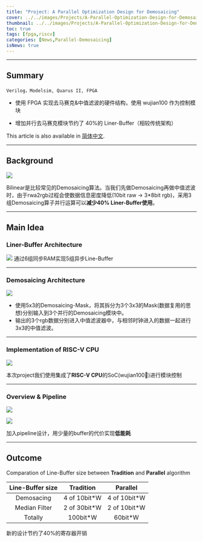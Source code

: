 ```yaml
---
title: "Project: A Parallel Optimization Design for Demosaicing"
cover: ../../images/Projects/A-Parallel-Optimization-Design-for-Demosaicing&RISC-V-CPU-on-FPGA/half-flow.svg
thumbnail: ../../images/Projects/A-Parallel-Optimization-Design-for-Demosaicing&RISC-V-CPU-on-FPGA/dema.svg
toc: true
tags: [fpga,riscv]
categories: [News,Parallel-Demosaicing]
isNews: true
---
```

***
## Summary

`Verilog，Modelsim, Quarus II, FPGA`

+ 使⽤ FPGA 实现去⻢赛克&中值滤波的硬件结构，使⽤ wujian100 作为控制模块

+ 增加并⾏去⻢赛克模块节约了 40%的 Liner-Buffer（相较传统架构）

<article class="message message-immersive is-primary">
  <div class="message-body">
    <i class="fas fa-globe-asia mr-2"></i>This article is also available in 
    <a href="/cn/项目/基于FPGA的实时Biliner去⻢赛克设计/">简体中文</a>.
  </div>
</article>

<!-- more -->
***
## Background

![](../../images/Projects/A-Parallel-Optimization-Design-for-Demosaicing&RISC-V-CPU-on-FPGA/3x5->3x3.svg)

Bilinear是比较常见的Demosaicing算法。当我们先做Demosaicing再做中值滤波时，由于rwa2rgb过程会使数据信息密度降低(10bit raw -> 3*8bit rgb)，采用3组Demosaicing算子并行运算可以**减少40% Liner-Buffer使用**。

***
## Main Idea
### Liner-Buffer Architecture

![](../../images/Projects/A-Parallel-Optimization-Design-for-Demosaicing&RISC-V-CPU-on-FPGA/linebuffer.svg)
通过6组同步RAM实现5组异步Line-Buffer

***
### Demosaicing Architecture
![](../../images/Projects/A-Parallel-Optimization-Design-for-Demosaicing&RISC-V-CPU-on-FPGA/flow.svg)

+ 使用5x3的Demosaicing-Mask，将其拆分为3个3x3的Mask(数据复用的思想)分别输入到3个并行的Demosaicing模块中。
+ 输出的3个rgb数据分别进入中值滤波器中，与相邻时钟进入的数据一起进行3x3的中值滤波。

***
### Implementation of RISC-V CPU

![](../../images/Projects/A-Parallel-Optimization-Design-for-Demosaicing&RISC-V-CPU-on-FPGA/wujian100.svg)

本次project我们使用集成了**RISC-V CPU**的SoC(wujian100)进行模块控制

***
### Overview & Pipeline

![](../../images/Projects/A-Parallel-Optimization-Design-for-Demosaicing&RISC-V-CPU-on-FPGA/overflow.svg)

![](../../images/Projects/A-Parallel-Optimization-Design-for-Demosaicing&RISC-V-CPU-on-FPGA/pipeline.svg)

加入pipeline设计，用少量的buffer的代价实现**低能耗**

***
## Outcome

Comparation of Line-Buffer size between **Tradition** and **Parallel** algorithm

| Line-Buffer size | Tradition | Parallel |
| :----: | :----: | :----: |
| Demosacing | 4 of 10bit*W | 4 of 10bit*W |
| Median Filter  | 2 of 30bit*W | 2 of 10bit*W |
| Totally  | 100bit*W | 60bit*W |

新的设计节约了40%的寄存器开销